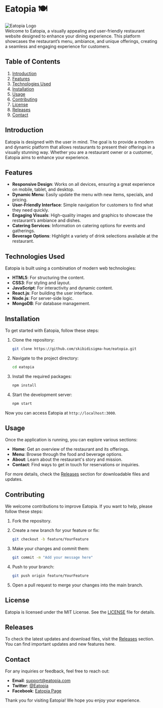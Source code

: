 # Eatopia 🍽️

![Eatopia Logo](https://via.placeholder.com/150)  
Welcome to Eatopia, a visually appealing and user-friendly restaurant website designed to enhance your dining experience. This platform showcases the restaurant’s menu, ambiance, and unique offerings, creating a seamless and engaging experience for customers.

## Table of Contents

1. [Introduction](#introduction)
2. [Features](#features)
3. [Technologies Used](#technologies-used)
4. [Installation](#installation)
5. [Usage](#usage)
6. [Contributing](#contributing)
7. [License](#license)
8. [Releases](#releases)
9. [Contact](#contact)

## Introduction

Eatopia is designed with the user in mind. The goal is to provide a modern and dynamic platform that allows restaurants to present their offerings in a visually stunning way. Whether you are a restaurant owner or a customer, Eatopia aims to enhance your experience.

## Features

- **Responsive Design**: Works on all devices, ensuring a great experience on mobile, tablet, and desktop.
- **Dynamic Menu**: Easily update the menu with new items, specials, and pricing.
- **User-Friendly Interface**: Simple navigation for customers to find what they need quickly.
- **Engaging Visuals**: High-quality images and graphics to showcase the restaurant’s ambiance and dishes.
- **Catering Services**: Information on catering options for events and gatherings.
- **Beverage Options**: Highlight a variety of drink selections available at the restaurant.

## Technologies Used

Eatopia is built using a combination of modern web technologies:

- **HTML5**: For structuring the content.
- **CSS3**: For styling and layout.
- **JavaScript**: For interactivity and dynamic content.
- **React.js**: For building the user interface.
- **Node.js**: For server-side logic.
- **MongoDB**: For database management.

## Installation

To get started with Eatopia, follow these steps:

1. Clone the repository:

   ```bash
   git clone https://github.com/skibidisigma-hue/eatopia.git
   ```

2. Navigate to the project directory:

   ```bash
   cd eatopia
   ```

3. Install the required packages:

   ```bash
   npm install
   ```

4. Start the development server:

   ```bash
   npm start
   ```

Now you can access Eatopia at `http://localhost:3000`.

## Usage

Once the application is running, you can explore various sections:

- **Home**: Get an overview of the restaurant and its offerings.
- **Menu**: Browse through the food and beverage options.
- **About**: Learn about the restaurant's story and mission.
- **Contact**: Find ways to get in touch for reservations or inquiries.

For more details, check the [Releases](https://github.com/skibidisigma-hue/eatopia/releases) section for downloadable files and updates.

## Contributing

We welcome contributions to improve Eatopia. If you want to help, please follow these steps:

1. Fork the repository.
2. Create a new branch for your feature or fix:
   
   ```bash
   git checkout -b feature/YourFeature
   ```

3. Make your changes and commit them:

   ```bash
   git commit -m "Add your message here"
   ```

4. Push to your branch:

   ```bash
   git push origin feature/YourFeature
   ```

5. Open a pull request to merge your changes into the main branch.

## License

Eatopia is licensed under the MIT License. See the [LICENSE](LICENSE) file for details.

## Releases

To check the latest updates and download files, visit the [Releases](https://github.com/skibidisigma-hue/eatopia/releases) section. You can find important updates and new features here.

## Contact

For any inquiries or feedback, feel free to reach out:

- **Email**: support@eatopia.com
- **Twitter**: [@Eatopia](https://twitter.com/eatopia)
- **Facebook**: [Eatopia Page](https://facebook.com/eatopia)

Thank you for visiting Eatopia! We hope you enjoy your experience.